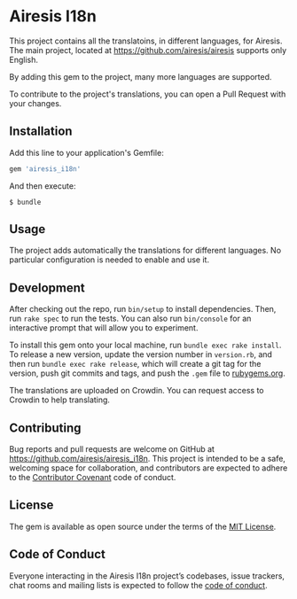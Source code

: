 # Airesis I18n

This project contains all the translatoins, in different languages, for Airesis. The main project, located at https://github.com/airesis/airesis supports only English.

By adding this gem to the project, many more languages are supported.

To contribute to the project's translations, you can open a Pull Request with your changes.

## Installation

Add this line to your application's Gemfile:

```ruby
gem 'airesis_i18n'
```

And then execute:

    $ bundle

## Usage

The project adds automatically the translations for different languages. No particular configuration is needed to enable and use it.

## Development

After checking out the repo, run `bin/setup` to install dependencies. Then, run `rake spec` to run the tests. You can also run `bin/console` for an interactive prompt that will allow you to experiment.

To install this gem onto your local machine, run `bundle exec rake install`. To release a new version, update the version number in `version.rb`, and then run `bundle exec rake release`, which will create a git tag for the version, push git commits and tags, and push the `.gem` file to [rubygems.org](https://rubygems.org).

The translations are uploaded on Crowdin. You can request access to Crowdin to help translating.

## Contributing

Bug reports and pull requests are welcome on GitHub at https://github.com/airesis/airesis_i18n. This project is intended to be a safe, welcoming space for collaboration, and contributors are expected to adhere to the [Contributor Covenant](http://contributor-covenant.org) code of conduct.

## License

The gem is available as open source under the terms of the [MIT License](https://opensource.org/licenses/MIT).

## Code of Conduct

Everyone interacting in the Airesis I18n project’s codebases, issue trackers, chat rooms and mailing lists is expected to follow the [code of conduct](https://github.com/airesis/airesis_i18n/blob/master/CODE_OF_CONDUCT.md).
